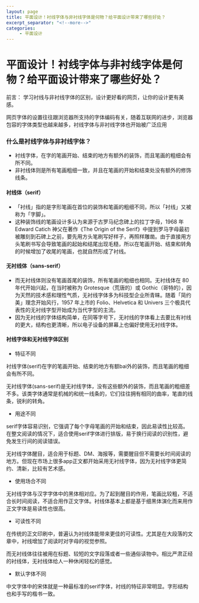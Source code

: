```yaml
---
layout: page
title: 平面设计！衬线字体与非衬线字体是何物？给平面设计带来了哪些好处？
excerpt_separator: "<!--more-->"
categories:
     - 平面设计
---
```


# 平面设计！衬线字体与非衬线字体是何物？给平面设计带来了哪些好处？
<!--more-->
前言：
学习衬线与非衬线字体的区别，设计更好看的网页，让你的设计更有美感。

网页字体的设置往往跟浏览器所支持的字体编码有关，随着互联网的进步，浏览器包容的字体类型也越来越多，衬线字体与非衬线字体也开始被广泛应用


### 什么是衬线字体与非衬线字体？

* 衬线字体，在字的笔画开始、结束的地方有额外的装饰，而且笔画的粗细会有所不同。
* 非衬线体则是所有笔画粗细一致，并且在笔画的开始和结束处没有额外的修饰线条。  


#### 衬线体（serif）
* 「衬线」指的是字形笔画在首位的装饰和笔画的粗细不同，所以「衬线」又被称为「字脚」。
*  这种装饰线的笔画设计多认为来源于古罗马纪念碑上的拉丁字母，1968 年 Edward Catich 神父在著作《The Origin of the Serif》中提到罗马字母最初被雕刻到石碑上之前，要先用方头笔刷写好样子，再照样雕凿。由于直接用方头笔刷书写会导致笔画的起始和结尾出现毛糙，所以在笔画开始、结束和转角的时候增加了收尾的笔画，也就自然形成了衬线。  


#### 无衬线体（sans-serif）
* 而无衬线体则没有笔画首尾的装饰，所有笔画的粗细也相同。无衬线体在 80 年代开始兴起，在当时被称为 Grotesque（荒唐的）或 Gothic（哥特的），因为天然的技术感和理性气质，无衬线字体多为科技型企业所青睐。随着「简约美」理念开始风行，1957 年上市的 Folio、Helvetica 和 Univers 三个极具代表性的无衬线字型开始成为当代字型的主流。
* 因为无衬线的字体结构简单，在同等字号下，无衬线的字体看上去要比有衬线的更大，结构也更清晰，所以电子设备的屏幕上也偏好使用无衬线字体。  

#### 衬线字体和无衬线字体区别
* 特征不同

衬线字体(serif)在字的笔画开始、结束的地方有额bai外的装饰，而且笔画的粗细会有所不同。

无衬线字体(sans-serif)是无衬线字体，没有这些额外的装饰，而且笔画的粗细差不多。该类字体通常是机械的和统一线条的，它们往往拥有相同的曲率，笔直的线条，锐利的转角。



* 用途不同

serif字体容易识别，它强调了每个字母笔画的开始和结束，因此易读性比较高。在整文阅读的情况下，适合使用serif字体进行排版，易于换行阅读的识别性，避免发生行间的阅读错误。

无衬线字体醒目，适合用于标题、DM、海报等，需要醒目但不需要长时间阅读的地方。但现在市场上很多app正文都开始采用无衬线字体，因为无衬线字体更简约、清新，比较有艺术感。

* 使用场合不同

无衬线字体与汉字字体中的黑体相对应。为了起到醒目的作用，笔画比较粗，不适合长时间阅读，不适合用作正文字体。衬线体基本上都是基于细黑体演化而来用作正文字体是易读性也很高。

* 可读性不同

在传统的正文印刷中，普遍认为衬线体能带来更佳的可读性。尤其是在大段落的文章中，衬线增加了阅读时对字母的视觉参照。

而无衬线体往往被用在标题、较短的文字段落或者一些通俗读物中。相比严肃正经的衬线体，无衬线体给人一种休闲轻松的感觉。

* 默认字体不同

中文字体中的宋体就是一种最标准的serif字体，衬线的特征非常明显。字形结构也和手写的楷书一致。
